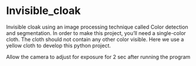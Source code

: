# Invisible_cloak
Invisible cloak using an image processing technique called Color detection and segmentation. In order to make this project, you’ll need a single-color cloth. The cloth should not contain any other color visible. Here we use a yellow cloth to develop this python project.

Allow the camera to adjust for exposure for 2 sec after running the program
